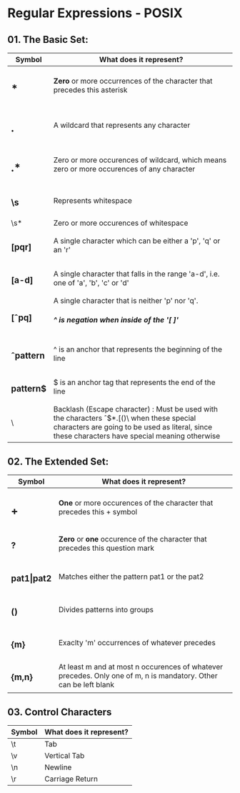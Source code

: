 # Regular Expressions - POSIX

## 01. The Basic Set:

| Symbol | What does it represent? |
|------------|--------------|
| <h2>*</h2> | <b>Zero</b> or more occurrences of the character that precedes this asterisk| 
| <h2> . </h2>| A wildcard that represents any character|
| <h2>.*</h2> | Zero or more occurences of wildcard, which means zero or more occurences of any character|
| <h3>\s</h3> | Represents whitespace|
| \s*| Zero or more occurences of whitespace|
|<h3>[pqr]</h3>| A single character which can be either a 'p', 'q' or an 'r'|
|<h3>[a-d]</h3>| A single character that falls in the range 'a-d', i.e. one of 'a', 'b', 'c' or 'd'
|<h3>[ˆpq]</h3>| A single character that is neither 'p' nor 'q'. <h5> ^ is negation when inside of  the '[ ]'</h5> |
| <h3>ˆpattern</h3> | ^ is an anchor that represents the beginning of the line |
| <h3>pattern$</h3>| $ is an anchor tag that represents the end of the line |
| \ | Backlash (Escape character) : Must be used with the characters ˆ$*.[()\ when these special characters are going to be used as literal, since these characters have special meaning otherwise|


## 02. The Extended Set:

| Symbol | What does it represent? |
------------|--------------
|<h2>+</h2>| <b>One</b> or more occurences of the character that precedes this + symbol |
|<h3>?</h3>| <b>Zero</b> or <b>one</b> occurence of the character that precedes this question mark |
|<h3>pat1\|pat2</h3>| Matches either the pattern pat1 or the pat2 |
|<h3>()</h3>| Divides patterns into groups |
|<h3>{m}</h3>| Exaclty 'm' occurrences of whatever precedes|
|<h3>{m,n}</h3>| At least m and at most n occurences of whatever precedes. Only one of m, n is mandatory. Other can be left blank |

## 03. Control Characters


| Symbol | What does it represent? |
------------|--------------
| \t | Tab|
| \v | Vertical Tab|
| \n | Newline |
| \r | Carriage Return|